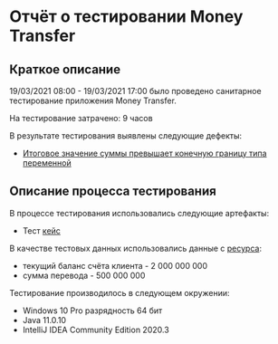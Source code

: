 # Отчёт о тестировании Money Transfer

## Краткое описание

19/03/2021 08:00 - 19/03/2021 17:00 было проведено санитарное тестирование приложения Money Transfer.

На тестирование затрачено: 9 часов

В результате тестирования выявлены следующие дефекты:
* [Итоговое значение суммы превышает конечную границу типа переменной](https://github.com/JuliaNeup/Money-Transfer/issues/1)

## Описание процесса тестирования

В процессе тестирования использовались следующие артефакты:
* Тест [кейс](https://github.com/netology-code/javaqa-homeworks/tree/master/programming)

В качестве тестовых данных использовались данные  с  [ресурса](https://github.com/netology-code/javaqa-homeworks/tree/master/programming):
* текущий баланс счёта клиента - 2 000 000 000 
* сумма перевода - 500 000 000

Тестирование производилось в следующем окружении:
* Windows 10 Pro разрядность 64 бит
* Java 11.0.10
* IntelliJ IDEA Community Edition 2020.3 